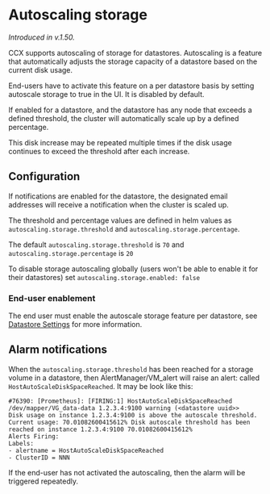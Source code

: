 # Autoscaling storage
*Introduced in v.1.50.*

CCX supports autoscaling of storage for datastores.
Autoscaling is a feature that automatically adjusts the storage capacity of a datastore based on the current disk usage.

End-users have to activate this feature on a per datastore basis by setting autoscale storage to true in the UI. It is disabled by default.

If enabled for a datastore, and the datastore has any node that exceeds a defined threshold, the cluster will automatically scale up by a defined percentage.

This disk increase may be repeated multiple times if the disk usage continues to exceed the threshold after each increase.

## Configuration

If notifications are enabled for the datastore, the designated email addresses will receive a notification when the cluster is scaled up.

The threshold and percentage values are defined in helm values as `autoscaling.storage.threshold` and `autoscaling.storage.percentage`.


The default `autoscaling.storage.threshold` is `70` and `autoscaling.storage.percentage` is `20`


To disable storage autoscaling globally (users won't be able to enable it for their datastores) set `autoscaling.storage.enabled: false`

### End-user enablement
The end user must enable the autoscale storage feature per datastore, see [Datastore Settings](/docs/user/Howto/Datastore-settings#auto-scaling-storage-size-in-ccx) for more information.

## Alarm notifications
When the `autoscaling.storage.threshold` has been reached for a storage volume in a datastore, then AlertManager/VM_alert will raise an alert:
called `HostAutoScaleDiskSpaceReached`. It may be look like this:

```
#76390: [Prometheus]: [FIRING:1] HostAutoScaleDiskSpaceReached /dev/mapper/VG_data-data 1.2.3.4:9100 warning (<datastore uuid>>
Disk usage on instance 1.2.3.4:9100 is above the autoscale threshold. Current usage: 70.01082600415612% Disk autoscale threshold has been reached on instance 1.2.3.4:9100 70.01082600415612%
Alerts Firing:
Labels:
- alertname = HostAutoScaleDiskSpaceReached
- ClusterID = NNN
```
If the end-user has not activated the autoscaling, then the alarm will be triggered repeatedly.